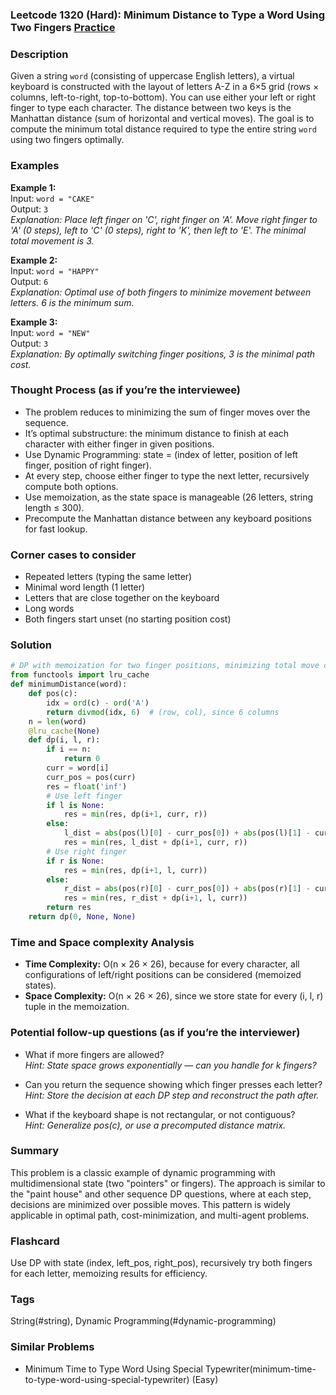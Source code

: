 ### Leetcode 1320 (Hard): Minimum Distance to Type a Word Using Two Fingers [Practice](https://leetcode.com/problems/minimum-distance-to-type-a-word-using-two-fingers)

### Description  
Given a string `word` (consisting of uppercase English letters), a virtual keyboard is constructed with the layout of letters A-Z in a 6×5 grid (rows × columns, left-to-right, top-to-bottom). You can use either your left or right finger to type each character. The distance between two keys is the Manhattan distance (sum of horizontal and vertical moves). The goal is to compute the minimum total distance required to type the entire string `word` using two fingers optimally.

### Examples  

**Example 1:**  
Input: `word = "CAKE"`  
Output: `3`  
*Explanation: Place left finger on 'C', right finger on 'A'. Move right finger to 'A' (0 steps), left to 'C' (0 steps), right to 'K', then left to 'E'. The minimal total movement is 3.*

**Example 2:**  
Input: `word = "HAPPY"`  
Output: `6`  
*Explanation: Optimal use of both fingers to minimize movement between letters. 6 is the minimum sum.*

**Example 3:**  
Input: `word = "NEW"`  
Output: `3`  
*Explanation: By optimally switching finger positions, 3 is the minimal path cost.*

### Thought Process (as if you’re the interviewee)  
- The problem reduces to minimizing the sum of finger moves over the sequence.
- It’s optimal substructure: the minimum distance to finish at each character with either finger in given positions.
- Use Dynamic Programming: state = (index of letter, position of left finger, position of right finger).
- At every step, choose either finger to type the next letter, recursively compute both options.
- Use memoization, as the state space is manageable (26 letters, string length ≤ 300).
- Precompute the Manhattan distance between any keyboard positions for fast lookup.

### Corner cases to consider  
- Repeated letters (typing the same letter)
- Minimal word length (1 letter)
- Letters that are close together on the keyboard
- Long words
- Both fingers start unset (no starting position cost)

### Solution

```python
# DP with memoization for two finger positions, minimizing total move cost
from functools import lru_cache
def minimumDistance(word):
    def pos(c):
        idx = ord(c) - ord('A')
        return divmod(idx, 6)  # (row, col), since 6 columns
    n = len(word)
    @lru_cache(None)
    def dp(i, l, r):
        if i == n:
            return 0
        curr = word[i]
        curr_pos = pos(curr)
        res = float('inf')
        # Use left finger
        if l is None:
            res = min(res, dp(i+1, curr, r))
        else:
            l_dist = abs(pos(l)[0] - curr_pos[0]) + abs(pos(l)[1] - curr_pos[1])
            res = min(res, l_dist + dp(i+1, curr, r))
        # Use right finger
        if r is None:
            res = min(res, dp(i+1, l, curr))
        else:
            r_dist = abs(pos(r)[0] - curr_pos[0]) + abs(pos(r)[1] - curr_pos[1])
            res = min(res, r_dist + dp(i+1, l, curr))
        return res
    return dp(0, None, None)
```

### Time and Space complexity Analysis  
- **Time Complexity:** O(n × 26 × 26), because for every character, all configurations of left/right positions can be considered (memoized states).
- **Space Complexity:** O(n × 26 × 26), since we store state for every (i, l, r) tuple in the memoization.

### Potential follow-up questions (as if you’re the interviewer)  
- What if more fingers are allowed?  
  *Hint: State space grows exponentially — can you handle for k fingers?*

- Can you return the sequence showing which finger presses each letter?  
  *Hint: Store the decision at each DP step and reconstruct the path after.*

- What if the keyboard shape is not rectangular, or not contiguous?  
  *Hint: Generalize pos(c), or use a precomputed distance matrix.*

### Summary
This problem is a classic example of dynamic programming with multidimensional state (two "pointers" or fingers). The approach is similar to the "paint house" and other sequence DP questions, where at each step, decisions are minimized over possible moves. This pattern is widely applicable in optimal path, cost-minimization, and multi-agent problems.


### Flashcard
Use DP with state (index, left_pos, right_pos), recursively try both fingers for each letter, memoizing results for efficiency.

### Tags
String(#string), Dynamic Programming(#dynamic-programming)

### Similar Problems
- Minimum Time to Type Word Using Special Typewriter(minimum-time-to-type-word-using-special-typewriter) (Easy)